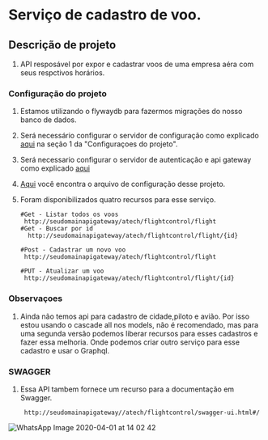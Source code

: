 # Serviço de cadastro de voo.

## Descrição de projeto
1. API resposável por expor e cadastrar voos de uma empresa aéra com seus respctivos horários.

### Configuração do projeto

  1. Estamos utilizando o flywaydb para fazermos migrações do nosso banco de dados.
  2. Será necessário configurar o servidor de configuração como explicado [aqui](https://github.com/viniciuscomics/atech-multi-module/blob/master/atech-server-register/README.md) na seção 1 da "Configuraçoes do projeto".
  3. Será necessario configurar o servidor de autenticação e api gateway como explicado [aqui](https://github.com/viniciuscomics/atech-multi-module/blob/master/atech-auth-server/README.md) 
  4. [Aqui](https://github.com/viniciuscomics/atech-config/blob/master/atech-flight-control.properties) 
     você encontra o arquivo de configuração desse projeto.
     
  5. Foram disponibilizados quatro recursos para esse serviço.
    
         #Get - Listar todos os voos
          http://seudomainapigateway/atech/flightcontrol/flight
         #Get - Buscar por id 
           http://seudomainapigateway/atech/flightcontrol/flight/{id}
           
         #Post - Cadastrar um novo voo
          http://seudomainapigateway/atech/flightcontrol/flight
          
         #PUT - Atualizar um voo
          http://seudomainapigateway/atech/flightcontrol/flight/{id}
          
### Observaçoes
  1. Ainda não temos api para cadastro de cidade,piloto e avião. Por isso estou usando o cascade all nos models, 
     não é recomendado, mas para uma segunda versão podemos liberar recursos para esses cadastros e fazer essa melhoria.
     Onde podemos criar outro serviço para esse cadastro e usar o Graphql.
          
### SWAGGER
  1. Essa API tambem fornece um recurso para a documentação em Swagger.
      
          http://seudomainapigateway//atech/flightcontrol/swagger-ui.html#/
          
          
![WhatsApp Image 2020-04-01 at 14 02 42](https://user-images.githubusercontent.com/42116742/78165525-cf5ddf80-7421-11ea-9f1f-5126b8e541f3.jpeg)

    
    
    
